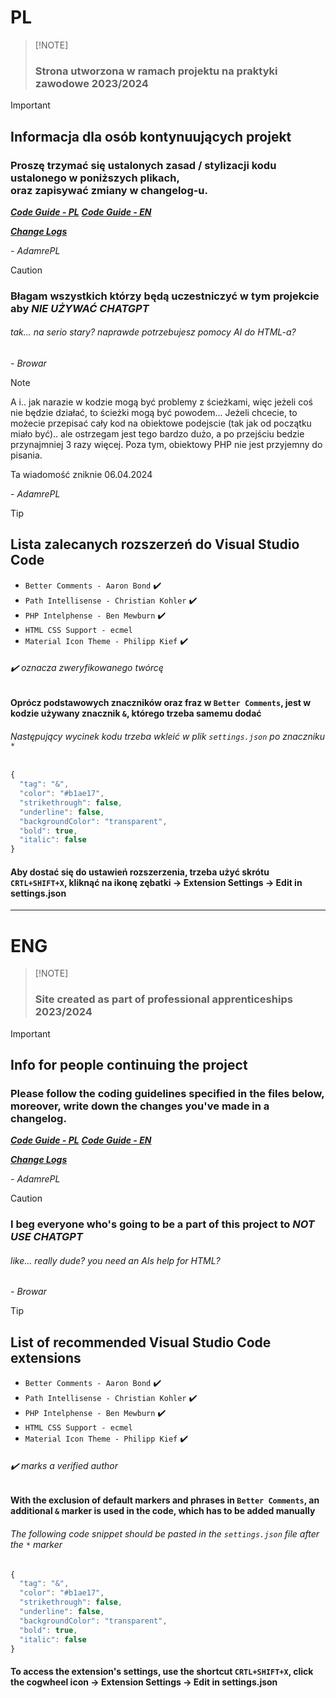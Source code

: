 # PL
>
> [!NOTE]
>
> ### Strona utworzona w ramach projektu na praktyki zawodowe 2023/2024

> [!IMPORTANT]
>
> ## Informacja dla osób kontynuujących projekt
>
> ### Proszę trzymać się ustalonych zasad / stylizacji kodu ustalonego w poniższych plikach,<br>oraz zapisywać zmiany w changelog-u.
>
> ***[Code Guide - PL](code-rules.pl.md "Standard kodowania tego projektu")***
> ***[Code Guide - EN](code-rules.en.md "This projects coding standard")***
>
> ***[Change Logs](CHANGELOG.md "Zmiany oraz aktualizacjie w projektu")***
> 
> *- AdamrePL*

> [!CAUTION]
>
> ### Błagam wszystkich którzy będą uczestniczyć w tym projekcie aby ***NIE UŻYWAĆ CHATGPT***
>
> ###### tak... na serio stary? naprawde potrzebujesz pomocy AI do HTML-a?
>
> *- Browar*

> [!NOTE]
> A i.. jak narazie w kodzie mogą być problemy z ścieżkami, więc jeżeli coś nie będzie działać, to ścieżki mogą być powodem...
> Jeżeli chcecie, to możecie przepisać cały kod na obiektowe podejscie (tak jak od początku miało być).. ale ostrzegam jest tego bardzo dużo, a po przejściu bedzie przynajmniej 3 razy więcej.
> Poza tym, obiektowy PHP nie jest przyjemny do pisania.
>
> Ta wiadomość zniknie 06.04.2024
>
> *- AdamrePL*

> [!TIP]
>
> ## Lista zalecanych rozszerzeń do Visual Studio Code
>
> - `Better Comments - Aaron Bond` :heavy_check_mark:
> - `Path Intellisense - Christian Kohler` :heavy_check_mark:
> - `PHP Intelphense - Ben Mewburn` :heavy_check_mark:
> - `HTML CSS Support - ecmel`
> - `Material Icon Theme - Philipp Kief` ✔️
>
> ###### :heavy_check_mark: oznacza zweryfikowanego twórcę
>
> #### Oprócz podstawowych znaczników oraz fraz w `Better Comments`, jest w kodzie używany znacznik `&`, którego trzeba samemu dodać
>
> ###### Następujący wycinek kodu trzeba wkleić w plik `settings.json` po znaczniku `*`
>
> ```javascript
> {
>   "tag": "&",
>   "color": "#b1ae17",
>   "strikethrough": false,
>   "underline": false,
>   "backgroundColor": "transparent",
>   "bold": true,
>   "italic": false
> }
> ```
>
>#### Aby dostać się do ustawień rozszerzenia, trzeba użyć skrótu `CRTL+SHIFT+X`, kliknąć na ikonę zębatki -> Extension Settings -> Edit in settings.json

------

# ENG
>
> [!NOTE]
>
> ### Site created as part of professional apprenticeships 2023/2024

> [!IMPORTANT]
>
> ## Info for people continuing the project
>
> ### Please follow the coding guidelines specified in the files below,<br>moreover, write down the changes you've made in a changelog.
>
> ***[Code Guide - PL](code-rules.pl.md "Standard kodowania tego projektu")***
> ***[Code Guide - EN](code-rules.en.md "This projects coding standard")***
>
> ***[Change Logs](CHANGELOG.md "Changes and updates in the project")***
> 
> *- AdamrePL*

> [!CAUTION]
>
> ### I beg everyone who's going to be a part of this project to ***NOT USE CHATGPT***
>
> ###### like... really dude? you need an AIs help for HTML?
>
> *- Browar*

> [!TIP]
>
> ## List of recommended Visual Studio Code extensions
>
> - `Better Comments - Aaron Bond` :heavy_check_mark:
> - `Path Intellisense - Christian Kohler` :heavy_check_mark:
> - `PHP Intelphense - Ben Mewburn` :heavy_check_mark:
> - `HTML CSS Support - ecmel`
> - `Material Icon Theme - Philipp Kief` ✔️
>
> ###### :heavy_check_mark: marks a verified author
>
> #### With the exclusion of default markers and phrases in `Better Comments`, an additional `&` marker is used in the code, which has to be added manually
>
> ###### The following code snippet should be pasted in the `settings.json` file after the `*` marker
>
> ```javascript
> {
>   "tag": "&",
>   "color": "#b1ae17",
>   "strikethrough": false,
>   "underline": false,
>   "backgroundColor": "transparent",
>   "bold": true,
>   "italic": false
> }
> ```
>
>#### To access the extension's settings, use the shortcut `CRTL+SHIFT+X`, click the cogwheel icon -> Extension Settings -> Edit in settings.json
